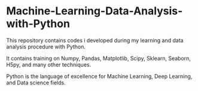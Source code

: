 # Machine-Learning-Data-Analysis-with-Python

This repository contains codes i developed during my learning and data analysis procedure with Python.

It contains training on Numpy, Pandas, Matplotlib, Scipy, Sklearn, Seaborn, H5py, and many other techniques.

Python is the language of excellence for Machine Learning, Deep Learning, and Data science fields.
